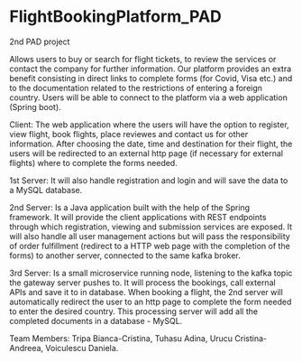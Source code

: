 # FlightBookingPlatform_PAD
2nd PAD project


Allows users to buy or search for flight tickets, to review the services or contact the company for further information.
Our platform provides an extra benefit consisting in direct links to complete forms (for Covid, Visa etc.) and to the documentation related to the restrictions of entering a foreign country.
Users will be able to connect to the platform via a web application (Spring boot).

Client:
The web application where the users will have the option to register, view flight, book flights, place reviewes and contact us for other information. 
After choosing the date, time and destination for their flight, the users will be redirected to an external http page (if necessary for external flights) where to complete the forms needed.


1st Server:
It will also handle registration and login and will save the data to a MySQL database. 

2nd Server:
Is a Java application built with the help of the Spring framework. It will provide the client applications with REST endpoints through which registration, viewing and submission services are exposed.
It will also handle all user management actions but will pass the responsibility of order fulfillment (redirect to a HTTP web page with the completion of the forms) to another server, connected to the same kafka broker.

3rd Server:
Is a small microservice running node, listening to the kafka topic the gateway server pushes to. It will process the bookings, call external APIs and save it to in database.
When booking a flight, the 2nd server will automatically redirect the user to an http page to complete the form needed to enter the desired country. This processing server will add all the completed documents in a database - MySQL.





Team Members:			Tripa Bianca-Cristina,
				Tuhasu Adina,
				Urucu Cristina-Andreea,
				Voiculescu Daniela.
